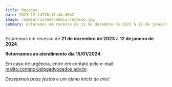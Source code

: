 ```yaml
---
title: Recesso
date: 2023-12-14T16:11:44.864Z
image: /admin/content/media/recesso.jpg
summary: Estaremos em recesso de 21 de dezembro de 2023 à 12 de janeiro de 2024.
---
```

Estaremos em recesso de **21 de dezembro de 2023** à **12 de janeiro de 2024**.

**Retornamos ao atendimento dia 15/01/2024.**

Em caso de urgência, entre em contato pelo e-mail: <mailto:contato@slpgadvogados.adv.br>.

_Desejamos boas festas e um ótimo inicio de ano!_

